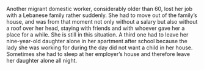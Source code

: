 Another migrant domestic worker, considerably older than 60, lost her job with a Lebanese family rather suddenly. She had to move out of the family’s house, and was from that moment not only without a salary but also without a roof over her head, staying with friends and with whoever gave her a place for a while. She is still in this situation. A third one had to leave her nine-year-old daughter alone in her apartment after school because the lady she was working for during the day did not want a child in her house. Sometimes she had to sleep at her employer’s house and therefore leave her daughter alone all night.
